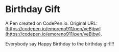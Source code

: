 # Birthday Gift

A Pen created on CodePen.io. Original URL: [https://codepen.io/emoreno911/pen/veBjbw](https://codepen.io/emoreno911/pen/veBjbw).

Everybody say Happy Birthday to the birthday girl!!!